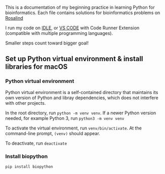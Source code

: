 This is a documentation of my beginning practice in learning Python for bioinformatics. Each file contains solutions for bioinformatics problems on [Rosalind](http://rosalind.info)

I run my code on [IDLE](https://docs.python.org/2/library/idle.html), or [VS CODE](https://code.visualstudio.com/) with Code Runner Extension (compatible with multiple programming languages).

Smaller steps count toward bigger goal!

## Set up Python virtual environment & install libraries for macOS

### Python virtual environment

Python virtual environment is a self-contained directory that maintains its own version of Python and libray dependencies, which does not interfere with other projects.

In the root directory, run `python -m venv venv`. If a newer Python version needed, for example Python 3, run `python3 -m venv venv`

To activate the virtual environment, run `venv/bin/activate`. At the command-line prompt, `(venv)` should appear.

To deactivate, run `deactivate`

### Install biopython

`pip install biopython`
